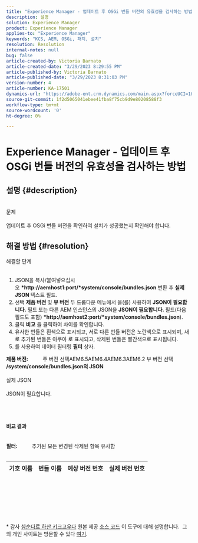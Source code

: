 ```yaml
---
title: "Experience Manager - 업데이트 후 OSGi 번들 버전의 유효성을 검사하는 방법"
description: 설명
solution: Experience Manager
product: Experience Manager
applies-to: "Experience Manager"
keywords: "KCS, AEM, OSGi, 패치, 설치"
resolution: Resolution
internal-notes: null
bug: false
article-created-by: Victoria Barnato
article-created-date: "3/29/2023 8:29:55 PM"
article-published-by: Victoria Barnato
article-published-date: "3/29/2023 8:31:03 PM"
version-number: 4
article-number: KA-17501
dynamics-url: "https://adobe-ent.crm.dynamics.com/main.aspx?forceUCI=1&pagetype=entityrecord&etn=knowledgearticle&id=289ee872-70ce-ed11-b597-6045bd006268"
source-git-commit: 1f2d5065041ebee41fba8f75cb9d9e80208588f3
workflow-type: tm+mt
source-wordcount: '0'
ht-degree: 0%

---
```


# Experience Manager - 업데이트 후 OSGi 번들 버전의 유효성을 검사하는 방법

## 설명 {#description}

<br>문제<br><br>
업데이트 후 OSGi 번들 버전을 확인하여 설치가 성공했는지 확인해야 합니다.


## 해결 방법 {#resolution}

해결할 단계<br><br>
1. JSON을 복사/붙여넣으십시오 <b>*http://aemhost1:port/*system/console/bundles.json</b> 변환 후 <b>실제 JSON </b>텍스트 필드.
2. 선택 <b>제품 버전 </b>및 <b>부 버전</b> 두 드롭다운 메뉴에서 을(를) 사용하여 <b>JSON이 필요합니다.</b> 필드<b> </b>또는 다른 AEM 인스턴스의 JSON을 <b>JSON이 필요합니다. </b>필드(다음 필드도 포함) <b>*http://aemhost2:port/*system/console/bundles.json</b>).
3. 클릭 <b>비교</b> 을 클릭하여 차이를 확인합니다.
4. 유사한 번들은 흰색으로 표시되고, 서로 다른 번들 버전은 노란색으로 표시되며, 새로 추가된 번들은 아쿠아 로 표시되고, 삭제된 번들은 빨간색으로 표시됩니다.
5. 를 사용하여 데이터 필터링 <b>필터</b> 상자.

<b>제품 버전:</b>          주 버전 선택AEM6.5AEM6.4AEM6.3AEM6.2 부 버전 선택
<b>/system/console/bundles.json의 JSON</b><br><br>실제 JSON <br><br>JSON이 필요합니다. <br>
<br> <br><br><br><b>비교 결과</b><br><br> <br><b>필터:</b>          추가된 모든 변경된 삭제된 항목 유사함     <br><br>

| 기호 이름 | 번들 이름 | 예상 버전 번호 | 실제 버전 번호 |
| --- | --- | --- | --- |

<br><br><br><br> <br><br>




\* 감사 [샴순다르 하산 키크고우다](https://www.linkedin.com/in/sham-sundar-hassan-chikkegowda-6b03a517) 원본 제공 [소스 코드](https://github.com/Schikkeg/schikkeg.github.io/blob/master/tools/coi.html) 이 도구에 대해 설명합니다.  그의 개인 사이트는 방문할 수 있다 [여기](https://www.aemstuff.com/).
